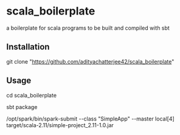 # scala_boilerplate

a boilerplate for scala programs to be built and compiled with sbt

## Installation

git clone "https://github.com/adityachatterjee42/scala_boilerplate"

## Usage

cd scala_boilerplate

sbt package

/opt/spark/bin/spark-submit --class "SimpleApp" --master local[4] target/scala-2.11/simple-project_2.11-1.0.jar
